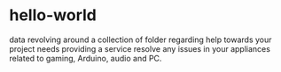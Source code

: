 # hello-world
data revolving around a collection of folder regarding help towards your project needs providing a service resolve any issues in your appliances related to gaming, Arduino, audio and PC.
